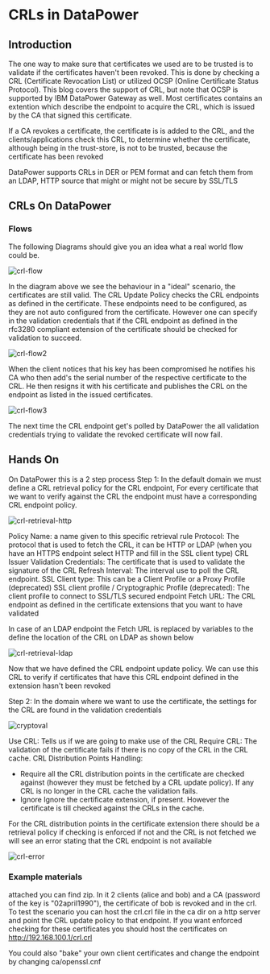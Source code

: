 # CRLs in DataPower
## Introduction

The one way to make sure that certificates we used are to be trusted is to validate if the certificates haven't been revoked. This is done by checking a CRL (Certificate Revocation List) or utilized OCSP (Online Certificate Status Protocol). This blog  covers the support of CRL, but note that OCSP is supported by IBM DataPower Gateway as well.   Most certificates contains an extention which describe the endpoint to acquire the CRL, which is issued by the CA that signed this certificate.

If a CA revokes a certificate, the certificate is  is added to the CRL, and the clients/applications  check this CRL, to determine whether  the certificate, although being in the trust-store, is not to be trusted, because the certificate has been revoked

DataPower supports CRLs in DER or PEM format and can fetch them from an LDAP, HTTP source that might or might not be secure by SSL/TLS

## CRLs On DataPower
### Flows
The following Diagrams should give you an idea what a real world flow could be.

![crl-flow](media/CRLFlow.png)

In the diagram above we see the behaviour in a "ideal" scenario, the certificates are still valid.
The CRL Update Policy checks the CRL endpoints as defined in the certificate.
These endpoints need to be configured, as they are not auto configured from the certificate. However one can specify in the validation credentials that if the CRL endpoint as defined in the rfc3280 compliant extension of the certificate should be checked for validation to succeed.

![crl-flow2](media/CRLFlow2.png)

When the client notices that his key has been compromised he notifies his CA who then add's the serial number of the respective certificate to the CRL. He then resigns it with his certificate and publishes the CRL on the endpoint as listed in the issued certificates.

![crl-flow3](media/CRLFlow3.png)

The next time the CRL endpoint get's polled by DataPower the all validation credentials trying to validate the revoked certificate will now fail.

## Hands On

On DataPower this is a 2 step process
Step 1:
In the default domain we must define a CRL retrieval policy for the CRL endpoint, For every certificate that we want to verify against the CRL the endpoint must have a corresponding CRL endpoint policy.

![crl-retrieval-http](media/crl-retrieval-http.png)

Policy Name: a name given to this specific retrieval rule
Protocol: The protocol that is used to fetch the CRL, it can be HTTP or LDAP (when you have an HTTPS endpoint select HTTP and fill in the SSL client type)
CRL Issuer Validation Credentials: The certificate that is used to validate the signature of the CRL
Refresh Interval: The interval use to poll the CRL endpoint.
SSL Client type: This can be a Client Profile or a Proxy Profile (deprecated)
SSL client profile / Cryptographic Profile (deprecated): The client profile to connect to SSL/TLS secured endpoint
Fetch URL: The CRL endpoint as defined in the certificate extensions that you want to have validated

In case of an LDAP endpoint the Fetch URL is replaced by variables to the define the location of the CRL on LDAP as shown below

![crl-retrieval-ldap](media/crl-retrieval-ldap.png)

Now that we have defined the CRL endpoint update policy. We can use this CRL to verify if certificates that have this CRL endpoint defined in the extension hasn't been revoked

Step 2:
In the domain where we want to use the certificate, the settings for the CRL are found in the validation credentials

![cryptoval](media/cryptoval.png)

Use CRL: Tells us if we are going to make use of the CRL
Require CRL: The validation of the certificate fails if there is no copy of the CRL in the CRL cache.
CRL Distribution Points Handling:
- Require all the CRL distribution points in the certificate are checked against (however they must be fetched by a CRL update policy). If any CRL is no longer in the CRL cache the validation fails.
- Ignore Ignore the certificate extension, if present. However the certificate is till checked against the CRLs in the cache.

For the  CRL distribution points in the certificate extension there should be a retrieval policy if checking is enforced if not and the CRL is not fetched we will see an error stating that the CRL endpoint is not available

![crl-error](media/crl-error.png)

### Example materials
attached you can find zip.
In it  2 clients (alice and bob) and a CA (password of the key is "02april1990"), the certificate of bob is revoked and in the crl.
To test the scenario you can host the crl.crl file in the ca dir on a http server and point the CRL update policy to that endpoint. If you want enforced checking for these certificates you should host the certificates on http://192.168.100.1/crl.crl

You could also "bake" your own client certificates and change the endpoint by changing ca/openssl.cnf
